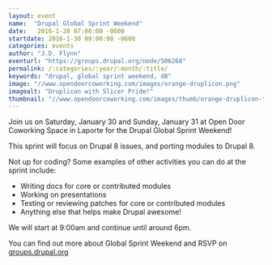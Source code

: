 ```yaml
---
layout: event
name:  "Drupal Global Sprint Weekend"
date:   2016-1-20 07:00:00 -0600
startdate: 2016-1-30 09:00:00 -0600
categories: events
author: "J.D. Flynn"
eventurl: "https://groups.drupal.org/node/506268"
permalink: /:categories/:year/:month/:title/
keywords: "drupal, global sprint weekend, d8"
image: "//www.opendoorcoworking.com/images/orange-druplicon.png"
imagealt: "Druplicon with Slicer Pride!"
thumbnail: "//www.opendoorcoworking.com/images/thumb/orange-druplicon-thumb.png"
---
```


Join us on Saturday, January 30 and Sunday, January 31 at Open Door Coworking Space in Laporte for the Drupal Global Sprint Weekend!

This sprint will focus on Drupal 8 issues, and porting modules to Drupal 8.

Not up for coding? Some examples of other activities you can do at the sprint include:

* Writing docs for core or contributed modules
* Working on presentations
* Testing or reviewing patches for core or contributed modules
* Anything else that helps make Drupal awesome!

We will start at 9:00am and continue until around 6pm.

You can find out more about Global Sprint Weekend and RSVP on [groups.drupal.org](https://groups.drupal.org/node/488988)